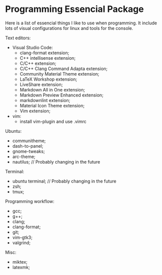 # Programming Essencial Package

Here is a list of essencial things I like to use when programming. It include lots of visual
configurations for linux and tools for the console.

Text editors:
- Visual Studio Code:
  * clang-format extension;
  * C++ intellisense extension;
  * C/C++ extension;
  * C/C++ Clang Command Adapta extension;
  * Community Material Theme extension;
  * LaTeX Workshop extension;
  * LiveShare extension;
  * Markdown All in One extension;
  * Markdown Preview Enhanced extension;
  * markdownlint extension;
  * Material Icon Theme extension;
  * Vim extension;
- vim:
  * install vim-plugin and use .vimrc

Ubuntu:
- communitheme;
- dash-to-panel;
- gnome-tweaks;
- arc-theme;
- nautilus;  // Probably changing in the future

Terminal:
- ubuntu terminal; // Probably changing in the future
- zsh;
- tmux;

Programming workflow:
- gcc;
- g++;
- clang;
- clang-format;
- git;
- vim-gtk3;
- valgrind;

Misc:
- miktex;
- latexmk;
